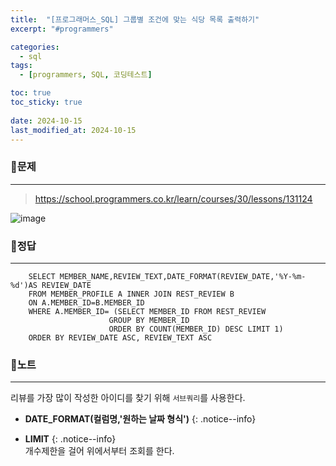 ```yaml
---
title:  "[프로그래머스_SQL] 그룹별 조건에 맞는 식당 목록 출력하기"
excerpt: "#programmers"

categories:
  - sql
tags:
  - [programmers, SQL, 코딩테스트]

toc: true
toc_sticky: true
 
date: 2024-10-15
last_modified_at: 2024-10-15
---
```


### 📜문제
-----
> <https://school.programmers.co.kr/learn/courses/30/lessons/131124>

![image](https://github.com/user-attachments/assets/849fca1f-2dce-4ceb-834c-26aa908f16be)


### 📜정답
-----
```
    SELECT MEMBER_NAME,REVIEW_TEXT,DATE_FORMAT(REVIEW_DATE,'%Y-%m-%d')AS REVIEW_DATE 
    FROM MEMBER_PROFILE A INNER JOIN REST_REVIEW B 
    ON A.MEMBER_ID=B.MEMBER_ID
    WHERE A.MEMBER_ID= (SELECT MEMBER_ID FROM REST_REVIEW 
                      GROUP BY MEMBER_ID
                      ORDER BY COUNT(MEMBER_ID) DESC LIMIT 1)
    ORDER BY REVIEW_DATE ASC, REVIEW_TEXT ASC
```

  
### 📜노트
  -----
리뷰를 가장 많이 작성한 아이디를 찾기 위해 `서브쿼리`를 사용한다.  
    

* **DATE_FORMAT(컬럼명,'원하는 날짜 형식')**
{: .notice--info} 
  
* **LIMIT** 
{: .notice--info}         
개수제한을 걸어 위에서부터 조회를 한다.

